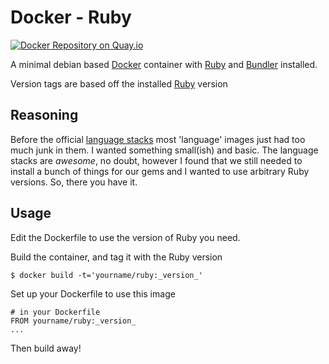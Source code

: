 # Docker - Ruby

[![Docker Repository on Quay.io](https://quay.io/repository/timeline_labs/ruby/status "Docker Repository on Quay.io")](https://quay.io/repository/timeline_labs/ruby)

A minimal debian based [Docker](http://www.docker.com) container with [Ruby](http://www.ruby-lang.org) and [Bundler](http://bundler.io) installed.

Version tags are based off the installed [Ruby](http://www.ruby-lang.org) version

## Reasoning

Before the official [language stacks](http://blog.docker.com/2014/09/docker-hub-official-repos-announcing-language-stacks/) most 'language' images
just had too much junk in them. I wanted something small(ish) and basic. The language stacks are *awesome*, no doubt, however I found that we still
needed to install a bunch of things for our gems and I wanted to use arbitrary Ruby versions. So, there you have it.

## Usage

Edit the Dockerfile to use the version of Ruby you need.

Build the container, and tag it with the Ruby version

```
$ docker build -t='yourname/ruby:_version_'
```

Set up your Dockerfile to use this image

```
# in your Dockerfile
FROM yourname/ruby:_version_
...
```

Then build away!
